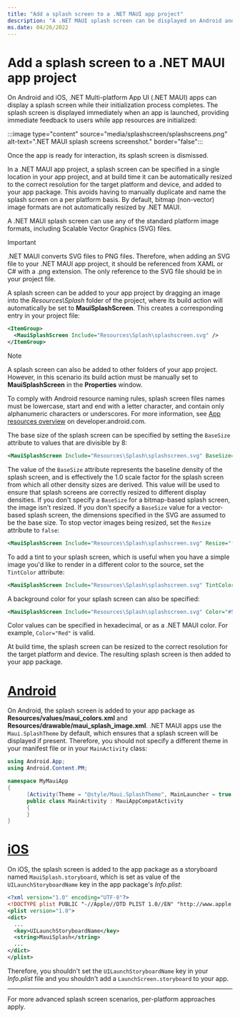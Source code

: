```yaml
---
title: "Add a splash screen to a .NET MAUI app project"
description: "A .NET MAUI splash screen can be displayed on Android and iOS when an app is launched, while the app's initialization process completes."
ms.date: 04/26/2022
---
```


# Add a splash screen to a .NET MAUI app project

On Android and iOS, .NET Multi-platform App UI (.NET MAUI) apps can display a splash screen while their initialization process completes. The splash screen is displayed immediately when an app is launched, providing immediate feedback to users while app resources are initialized:

:::image type="content" source="media/splashscreen/splashscreens.png" alt-text=".NET MAUI splash screens screenshot." border="false":::

Once the app is ready for interaction, its splash screen is dismissed.

In a .NET MAUI app project, a splash screen can be specified in a single location in your app project, and at build time it can be automatically resized to the correct resolution for the target platform and device, and added to your app package. This avoids having to manually duplicate and name the splash screen on a per platform basis. By default, bitmap (non-vector) image formats are not automatically resized by .NET MAUI.

A .NET MAUI splash screen can use any of the standard platform image formats, including Scalable Vector Graphics (SVG) files.

> [!IMPORTANT]
> .NET MAUI converts SVG files to PNG files. Therefore, when adding an SVG file to your .NET MAUI app project, it should be referenced from XAML or C# with a .png extension. The only reference to the SVG file should be in your project file.

A splash screen can be added to your app project by dragging an image into the *Resources\Splash* folder of the project, where its build action will automatically be set to **MauiSplashScreen**. This creates a corresponding entry in your project file:

```xml
<ItemGroup>
  <MauiSplashScreen Include="Resources\Splash\splashscreen.svg" />
</ItemGroup>
```

> [!NOTE]
> A splash screen can also be added to other folders of your app project. However, in this scenario its build action must be manually set to **MauiSplashScreen** in the **Properties** window.

To comply with Android resource naming rules, splash screen files names must be lowercase, start and end with a letter character, and contain only alphanumeric characters or underscores. For more information, see [App resources overview](https://developer.android.com/guide/topics/resources/providing-resources) on developer.android.com.

The base size of the splash screen can be specified by setting the `BaseSize` attribute to values that are divisible by 8:

```xml
<MauiSplashScreen Include="Resources\Splash\splashscreen.svg" BaseSize="128,128" />
```

The value of the `BaseSize` attribute represents the baseline density of the splash screen, and is effectively the 1.0 scale factor for the splash screen from which all other density sizes are derived. This value will be used to ensure that splash screens are correctly resized to different display densities. If you don't specify a `BaseSize` for a bitmap-based splash screen, the image isn't resized. If you don't specify a `BaseSize` value for a vector-based splash screen, the dimensions specified in the SVG are assumed to be the base size. To stop vector images being resized, set the `Resize` attribute to `false`:

```xml
<MauiSplashScreen Include="Resources\Splash\splashscreen.svg" Resize="false" />
```

To add a tint to your splash screen, which is useful when you have a simple image you'd like to render in a different color to the source, set the `TintColor` attribute:

```xml
<MauiSplashScreen Include="Resources\Splash\splashscreen.svg" TintColor="#66B3FF" />
```

A background color for your splash screen can also be specified:

```xml
<MauiSplashScreen Include="Resources\Splash\splashscreen.svg" Color="#512BD4" />
```

<!-- Valid color values are actually derived from the SKColor struct, rather than Microsoft.Maui.Graphics.Colors. This may change. -->
Color values can be specified in hexadecimal, or as a .NET MAUI color. For example, `Color="Red"` is valid.

At build time, the splash screen can be resized to the correct resolution for the target platform and device. The resulting splash screen is then added to your app package.

<!-- markdownlint-disable MD025 -->

# [Android](#tab/android)

On Android, the splash screen is added to your app package as **Resources/values/maui_colors.xml** and **Resources/drawable/maui_splash_image.xml**. .NET MAUI apps use the `Maui.SplashTheme` by default, which ensures that a splash screen will be displayed if present. Therefore, you should not specify a different theme in your manifest file or in your `MainActivity` class:

<!-- Todo: P11 templates have implicit usings, so no need to include a using directive for Microsoft.Maui -->
```csharp
using Android.App;
using Android.Content.PM;

namespace MyMauiApp
{
      [Activity(Theme = "@style/Maui.SplashTheme", MainLauncher = true, ConfigurationChanges = ConfigChanges.ScreenSize | ConfigChanges.Orientation | ConfigChanges.UiMode | ConfigChanges.ScreenLayout | ConfigChanges.SmallestScreenSize)]
      public class MainActivity : MauiAppCompatActivity
      {
      }
}
```

# [iOS](#tab/ios)

On iOS, the splash screen is added to the app package as a storyboard named `MauiSplash.storyboard`, which is set as value of the `UILaunchStoryboardName` key in the app package's *Info.plist*:

```xml
<?xml version="1.0" encoding="UTF-8"?>
<!DOCTYPE plist PUBLIC "-//Apple//DTD PLIST 1.0//EN" "http://www.apple.com/DTDs/PropertyList-1.0.dtd">
<plist version="1.0">
<dict>
  ...
  <key>UILaunchStoryboardName</key>
  <string>MauiSplash</string>
  ...
</dict>
</plist>
```

Therefore, you shouldn't set the `UILaunchStoryboardName` key in your *Info.plist* file and you shouldn't add a `LaunchScreen.storyboard` to your app.

---

For more advanced splash screen scenarios, per-platform approaches apply.
